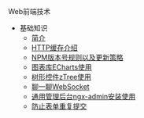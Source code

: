 Web前端技术
* 基础知识
    * [简介](markdown/Program/Frontend/_readme.md)
    * [HTTP缓存介绍](markdown/Program/Frontend/HTTP缓存介绍.md)
    * [NPM版本号规则以及更新策略](markdown/Program/Frontend/NPM版本号规则以及更新策略.md)
    * [图表库ECharts使用](markdown/Program/Frontend/图表库ECharts使用.md)
    * [树形控件zTree使用](markdown/Program/Frontend/树形控件zTree使用.md)
    * [聊一聊WebSocket](markdown/Program/Frontend/聊一聊WebSocket.md)
    * [通用管理后台ngx-admin安装使用](markdown/Program/Frontend/通用管理后台ngx-admin安装使用.md)
    * [防止表单重复提交](markdown/Program/Frontend/防止表单重复提交.md)
